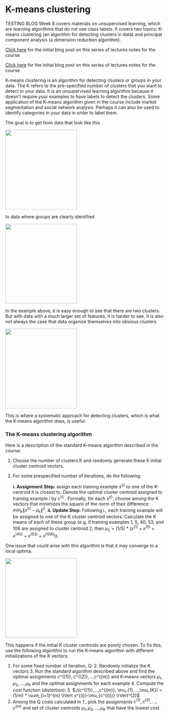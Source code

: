 
# K-means clustering

TESTING BLOG Week 8 covers materials on unsupervised learning, which are learning algorithms that do not use class labels. It covers two topics: K-means clustering (an algorithm for detecting clusters in data) and principal component analysis (a dimension reduction algorithm).

<!--excerpt-->

[Click here]({{site.url}}/2017/07/13/Intro-to-Machine-Learning-Week-1.html) for the initial blog post on this series of lectures notes for the course

<a href="{{site.url}}/2017/07/13/Intro-to-Machine-Learning-Week-1.html">Click here</a> for the initial blog post on this series of lectures notes for the course


K-means clustering is an algorithm for detecting clusters or groups in your data. The K refers to the pre-specified number of clusters that you want to detect in your data. It is an unsupervised learning algorithm because it doesn't require your examples to have labels to detect the clusters. Some application of the K-means algorithm given in the course include market segmentation and social network analysis. Perhaps it can also be used to identify categories in your data in order to label them.

The goal is to get from data that look like this

<a href="{{site.url}}/img/wk8_1.png">
<img src="{{site.url}}/img/wk8_1.png" width="225" height="250"/>
</a>


to data where groups are clearly identified

<a href="{{site.url}}/img/wk8_2.png">
<img src="{{site.url}}/img/wk8_2.png" width="225" height="250"/>
</a>


In the example above, it is easy enough to see that there are two clusters. But with data with a much larger set of features, it is harder to see. It is also not always the case that data organize themselves into obvious clusters

<a href="{{site.url}}/img/wk8_3.png">
<img src="{{site.url}}/img/wk8_3.png" width="225" height="250"/>
</a>


This is where a systematic approach for detecting clusters, which is what the K-means algorithm does, is useful.

### The K-means clustering algorithm

Here is a description of the standard K-means algorithm described in the course:

1. Choose the number of clusters K and randomly generate these K initial cluster centroid vectors.
2. For some prespecified number of iterations, do the following:

    **i. Assignment Step:** assign each training example $x^{(i)}$ to one of the K-centroid it is closest to. Denote the optimal cluster centroid assigned to training example $i$ by $c^{(i)}$ . Formally, for each $x^{(i)}$, choose among the K vectors that minimizes the square of the norm of their difference: $min_{k} \lVert x^{(i)}-\mu_{k} \rVert^{2}$.
    **ii. Update Step:** Following i., each training example will be assigned to one of the K cluster centroid vectors. Calculate the K means of each of these group (e.g. if training examples 1, 5, 40, 53, and 106 are assigned to cluster centroid 2, then $\mu_{2} = (1 / 5) * (x^{(1)}+x^{(5)}+x^{(40)}+x^{(53)}+x^{(106)})$).

One issue that could arise with this algorithm is that it may converge to a local optima.

<a href="{{site.url}}/img/wk8_4.png">
<img src="{{site.url}}/img/wk8_4.png" width="225" height="250"/>
</a>

This happens if the initial K cluster centroids are poorly chosen. To fix this, use the following algorithm to run the K-means algorithm with different initializations of the K vectors:

1. For some fixed number of iteration, Q:
    2. Randomly initialize the K vectors
    3. Run the standard algorithm described above and find the optimal assignments c^{(1)}, c^{(2)},...,c^{(m)} and K-means vectors $\mu_{1}, \mu_{2},...,\mu_{K}$ and the optimal assignments for each example
    4. Compute the cost function (distortion):
        5. $J(c^{(1)},...,c^{(m)}; \mu_{1},...,\mu_{K}) = (1/m) * \sum_{i=1}^{m} \lVert x^{(i)}-\mu_{c^{(i)}} \rVert^{2}$
2. Among the Q costs calculated in 1., pick the assignments $c^{(1)}, c^{(2)},...,c^{(m)}$ and set of cluster centroids $\mu_{1}, \mu_{2},...,\mu_{K}$ that have the lowest cost.



